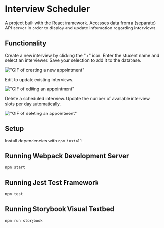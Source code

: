 # Interview Scheduler

A project built with the React framework. Accesses data from a (separate) API server in order to display and update information regarding interviews. 

## Functionality
Create a new interview by clicking the "+" icon.
Enter the student name and select an interviewer.
Save your selection to add it to the database.

!["GIF of creating a new appointment"](url)

Edit to update existing interviews.

!["GIF of editing an appointment"](url)

Delete a scheduled interview. Update the number of available interview slots per day automatically.

!["GIF of deleting an appointment"](url)


## Setup

Install dependencies with `npm install`.

## Running Webpack Development Server

```sh
npm start
```

## Running Jest Test Framework

```sh
npm test
```

## Running Storybook Visual Testbed

```sh
npm run storybook
```
